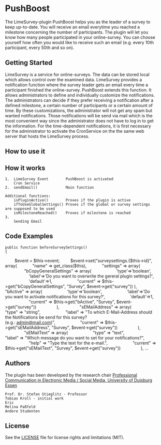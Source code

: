 # PushBoost

The LimeSurvey-plugin PushBoost helps you as the leader of a survey to keep up-to-date. You will receive an email everytime you reached a milestone concerning the number of participants. The plugin will let you know how many people participated in your online-survey. You can choose yourself how often you would like to receive such an email (e.g. every 10th participant, every 50th and so on).

## Getting Started

LimeSurvey is a service for online-surveys. The data can be stored local which allows control over the examined data. LimeSurvey provides a notification function where the survey leader gets an email every time a participant finished the online-survey. PushBoost extends this function. It allows administrators to define and individually customize the notifications. The administrators can decide if they prefer receiving a notification after a defined milestone, a certain number of participants or a certain amount of time. By these customizations, the administrator will not get any spam but wanted notifications. Those notifications will be send via mail which is the most convenient way since the administrator does not have to log in to get the information. For the time-dependent
notifications, it is first necessary for the administrator to activate the CronService on the
the same web server that hosts the LimeSurvey process.

## How to use it

## How it works

    1.  LimeSurvey Event        PushBoost is activated
        Cron Service 
    2.  sendEmail()             Main function
    
    Additional functions:
        isPluginActive()        Proves if the plugin is active
        ifToUseGlobalSettings() Proves if the global or survey settings are supposed to be used
        isMilestoneReached()    Proves if milestone is reached
    3.
        Sending Email
    
    

## Code Examples

    public function beforeSurveySettings()
    {
        $event = $this->event;
        $event->set("surveysettings.{$this->id}", array(
            "name" => get_class($this),
            "settings" => array(
                "bCopyGeneralSettings" => array(
                    'type'=>'boolean',
                    'label'=>'Do you want to overwrite the gereral plugin settings?',
                    'default'=>1,
                    "current" => $this->get("bCopyGeneralSettings", "Survey", $event->get("survey"))
                ),
                "bActive" => array(
                    'type'=>'boolean',
                    'label'=>'Do you want to activate notifications for this survey?',
                    'default'=>1,
                    "current" => $this->get("bActive", "Survey", $event->get("survey"))
                ),
                "sEMailAddress" => array(
                    "type" => "string",
                    "label" => "To which E-Mail-Address should the Notifications be send for this survey? <br> (e.g.: admin@mail.com)",
                    "current" => $this->get("sEMailAddress", "Survey", $event->get("survey"))
                ),
                "sEMailText" => array(
                    "type" => "text",
                    "label" => "Which message do you want to set for your notifications?",
                    "help" => "Type the text for the e-mail.",
                    "current" => $this->get("sEMailText", "Survey", $event->get("survey"))
                ), ...


## Authors

The plugin has been developed by the research chair [Professional Communication in Electronic Media / Social Media, University of Duisburg Essen](https://www.uni-due.de/proco/index_en.php)

    Prof. Dr. Stefan Stieglitz - Professor
    Tobias Kroll - initial work
    Eric 
    Melina Paßfeld
    Andere Studenten

## License

See the [LICENSE](LICENSE.md) file for license rights and limitations (MIT).
